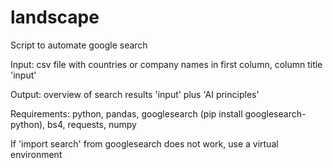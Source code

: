 # landscape

Script to automate google search

Input: csv file with countries or company names in first column, column title 'input'

Output: overview of search results 'input' plus 'AI principles'

Requirements: python, pandas, googlesearch (pip install googlesearch-python), bs4, requests, numpy

If 'import search' from googlesearch does not work, use a virtual environment
